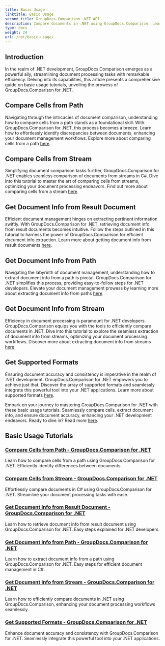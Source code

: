```yaml
---
title: Basic Usage
linktitle: Basic Usage
second_title: GroupDocs.Comparison .NET API
description: Compare documents in .NET using GroupDocs.Comparison. Learn basic usage tutorials covering cell comparison, document info extraction, and supported formats.
type: docs
weight: 24
url: /net/basic-usage/
---
```

## Introduction

In the realm of .NET development, GroupDocs.Comparison emerges as a powerful ally, streamlining document processing tasks with remarkable efficiency. Delving into its capabilities, this article presents a comprehensive guide on basic usage tutorials, unveiling the prowess of GroupDocs.Comparison for .NET.

## Compare Cells from Path
Navigating through the intricacies of document comparison, understanding how to compare cells from a path stands as a foundational skill. With GroupDocs.Comparison for .NET, this process becomes a breeze. Learn how to effortlessly identify discrepancies between documents, enhancing your document management workflows. Explore more about comparing cells from a path [here](./compare-cells-from-path/).

## Compare Cells from Stream
Simplifying document comparison tasks further, GroupDocs.Comparison for .NET enables seamless comparison of documents from streams in C#. Dive into this tutorial to master the art of comparing cells from streams, optimizing your document processing endeavors. Find out more about comparing cells from a stream [here](./compare-cells-from-stream/).

## Get Document Info from Result Document
Efficient document management hinges on extracting pertinent information swiftly. With GroupDocs.Comparison for .NET, retrieving document info from result documents becomes intuitive. Follow the steps outlined in this tutorial to harness the power of GroupDocs.Comparison for efficient document info extraction. Learn more about getting document info from result documents [here](./get-document-info-from-result-document/).

## Get Document Info from Path
Navigating the labyrinth of document management, understanding how to extract document info from a path is pivotal. GroupDocs.Comparison for .NET simplifies this process, providing easy-to-follow steps for .NET developers. Elevate your document management prowess by learning more about extracting document info from paths [here](./get-document-info-from-path/).

## Get Document Info from Stream
Efficiency in document processing is paramount for .NET developers. GroupDocs.Comparison equips you with the tools to efficiently compare documents in .NET. Dive into this tutorial to explore the seamless extraction of document info from streams, optimizing your document processing workflows. Discover more about extracting document info from streams [here](./get-document-info-from-stream/).

## Get Supported Formats
Ensuring document accuracy and consistency is imperative in the realm of .NET development. GroupDocs.Comparison for .NET empowers you to achieve just that. Discover the array of supported formats and seamlessly integrate this powerful tool into your .NET applications. Learn more about supported formats [here](./get-supported-formats/).

Embark on your journey to mastering GroupDocs.Comparison for .NET with these basic usage tutorials. Seamlessly compare cells, extract document info, and ensure document accuracy, enhancing your .NET development endeavors. Ready to dive in? Read more [here](https://reference.groupdocs.com/comparison/net).
## Basic Usage Tutorials
### [Compare Cells from Path - GroupDocs.Comparison for .NET](./compare-cells-from-path/)
Learn how to compare cells from a path using GroupDocs.Comparison for .NET. Efficiently identify differences between documents.
### [Compare Cells from Stream - GroupDocs.Comparison for .NET](./compare-cells-from-stream/)
Effortlessly compare documents in C# using GroupDocs.Comparison for .NET. Streamline your document processing tasks with ease.
### [Get Document Info from Result Document - GroupDocs.Comparison for .NET](./get-document-info-from-result-document/)
Learn how to retrieve document info from result document using GroupDocs.Comparison for .NET. Easy steps explained for .NET developers.
### [Get Document Info from Path - GroupDocs.Comparison for .NET](./get-document-info-from-path/)
Learn how to extract document info from a path using GroupDocs.Comparison for .NET. Easy steps for efficient document management in C#.
### [Get Document Info from Stream - GroupDocs.Comparison for .NET](./get-document-info-from-stream/)
Learn how to efficiently compare documents in .NET using GroupDocs.Comparison, enhancing your document processing workflows seamlessly.
### [Get Supported Formats - GroupDocs.Comparison for .NET](./get-supported-formats/)
Enhance document accuracy and consistency with GroupDocs.Comparison for .NET. Seamlessly integrate this powerful tool into your .NET applications.
